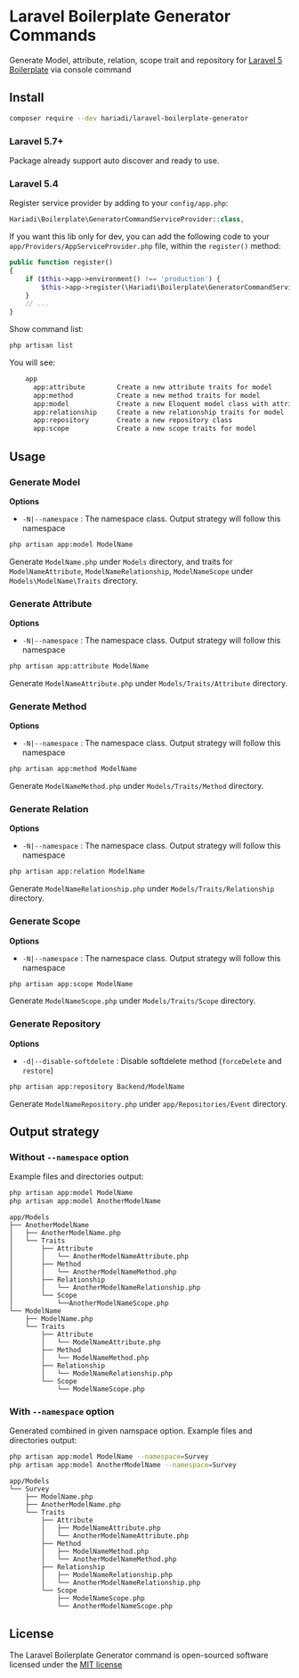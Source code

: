# Laravel Boilerplate Generator Commands

Generate Model, attribute, relation, scope trait and repository for [Laravel 5 Boilerplate](https://github.com/rappasoft/laravel-5-boilerplate) via console command

## Install

```bash
composer require --dev hariadi/laravel-boilerplate-generator
```

###  Laravel 5.7+

Package already support auto discover and ready to use.

###  Laravel 5.4

Register service provider by adding to your `config/app.php`:

```php
Hariadi\Boilerplate\GeneratorCommandServiceProvider::class,
```
If you want this lib only for dev, you can add the following code to your `app/Providers/AppServiceProvider.php` file, within the `register()` method:
```php
public function register()
{
    if ($this->app->environment() !== 'production') {
        $this->app->register(\Hariadi\Boilerplate\GeneratorCommandServiceProvider::class);
    }
    // ...
}
```

Show command list:

```bash
php artisan list
```

You will see:

```bash
	app
	  app:attribute        Create a new attribute traits for model
	  app:method           Create a new method traits for model
	  app:model            Create a new Eloquent model class with attribute, relationship and scope traits
	  app:relationship     Create a new relationship traits for model
	  app:repository       Create a new repository class
	  app:scope            Create a new scope traits for model
```

## Usage

### Generate Model

**Options**

* `-N|--namespace` : The namespace class. Output strategy will follow this namespace

```bash
php artisan app:model ModelName
```
Generate `ModelName.php` under `Models` directory, and traits for `ModelNameAttribute`, `ModelNameRelationship`, `ModelNameScope` under `Models\ModelName\Traits` directory.

### Generate Attribute

**Options**

* `-N|--namespace` : The namespace class. Output strategy will follow this namespace

```bash
php artisan app:attribute ModelName
```
Generate `ModelNameAttribute.php` under `Models/Traits/Attribute` directory.

### Generate Method

**Options**

* `-N|--namespace` : The namespace class. Output strategy will follow this namespace

```bash
php artisan app:method ModelName
```
Generate `ModelNameMethod.php` under `Models/Traits/Method` directory.

### Generate Relation

**Options**

* `-N|--namespace` : The namespace class. Output strategy will follow this namespace

```bash
php artisan app:relation ModelName
```
Generate `ModelNameRelationship.php` under `Models/Traits/Relationship` directory.

### Generate Scope

**Options**

* `-N|--namespace` : The namespace class. Output strategy will follow this namespace

```bash
php artisan app:scope ModelName
```
Generate `ModelNameScope.php` under `Models/Traits/Scope` directory.

### Generate Repository

**Options**

* `-d|--disable-softdelete` : Disable softdelete method (`forceDelete` and `restore`)

```bash
php artisan app:repository Backend/ModelName
```
Generate `ModelNameRepository.php` under `app/Repositories/Event` directory.

## Output strategy

### Without `--namespace` option
Example files and directories output:

```bash
php artisan app:model ModelName
php artisan app:model AnotherModelName
```

```
app/Models
├── AnotherModelName
│   ├── AnotherModelName.php
│   └── Traits
│       ├── Attribute
│       │   └── AnotherModelNameAttribute.php
│       ├── Method
│       │   └── AnotherModelNameMethod.php
│       ├── Relationship
│       │   └── AnotherModelNameRelationship.php
│       └── Scope
│           └──AnotherModelNameScope.php
└── ModelName
    ├── ModelName.php
    └── Traits
        ├── Attribute
        │   └── ModelNameAttribute.php
        ├── Method
        │   └── ModelNameMethod.php
        ├── Relationship
        │   └── ModelNameRelationship.php
        └── Scope
            └── ModelNameScope.php
```

### With `--namespace` option

Generated combined in given namspace option. Example files and directories output:

```bash
php artisan app:model ModelName --namespace=Survey
php artisan app:model AnotherModelName --namespace=Survey
```

```
app/Models
└── Survey
    ├── ModelName.php
    ├── AnotherModelName.php
    └── Traits
        ├── Attribute
        │   ├── ModelNameAttribute.php
        │   └── AnotherModelNameAttribute.php
        ├── Method
        │   ├── ModelNameMethod.php
        │   └── AnotherModelNameMethod.php
        ├── Relationship
        │   ├── ModelNameRelationship.php
        │   └── AnotherModelNameRelationship.php
        └── Scope
            ├── ModelNameScope.php
            └── AnotherModelNameScope.php
```

## License

The Laravel Boilerplate Generator command is open-sourced software licensed under the [MIT license](http://opensource.org/licenses/MIT)
